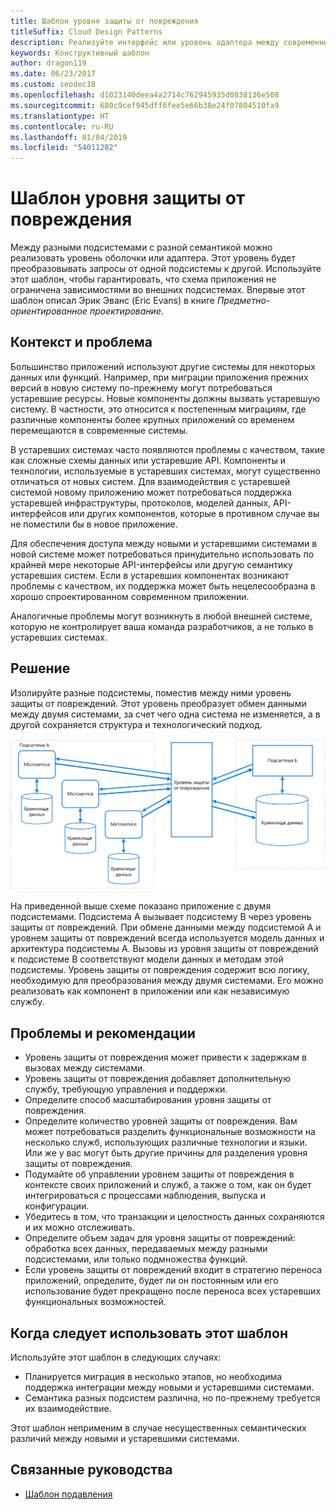 ```yaml
---
title: Шаблон уровня защиты от повреждения
titleSuffix: Cloud Design Patterns
description: Реализуйте интерфейс или уровень адаптера между современным приложением и устаревшей системой.
keywords: Конструктивный шаблон
author: dragon119
ms.date: 06/23/2017
ms.custom: seodec18
ms.openlocfilehash: d1023140deea4a2714c762945935d0838136e508
ms.sourcegitcommit: 680c9cef945dff6fee5e66b38e24f07804510fa9
ms.translationtype: HT
ms.contentlocale: ru-RU
ms.lasthandoff: 01/04/2019
ms.locfileid: "54011282"
---
```

# <a name="anti-corruption-layer-pattern"></a>Шаблон уровня защиты от повреждения

Между разными подсистемами с разной семантикой можно реализовать уровень оболочки или адаптера. Этот уровень будет преобразовывать запросы от одной подсистемы к другой. Используйте этот шаблон, чтобы гарантировать, что схема приложения не ограничена зависимостями во внешних подсистемах. Впервые этот шаблон описал Эрик Эванс (Eric Evans) в книге *Предметно-ориентированное проектирование*.

## <a name="context-and-problem"></a>Контекст и проблема

Большинство приложений используют другие системы для некоторых данных или функций. Например, при миграции приложения прежних версий в новую систему по-прежнему могут потребоваться устаревшие ресурсы. Новые компоненты должны вызвать устаревшую систему. В частности, это относится к постепенным миграциям, где различные компоненты более крупных приложений со временем перемещаются в современные системы.

В устаревших системах часто появляются проблемы с качеством, такие как сложные схемы данных или устаревшие API. Компоненты и технологии, используемые в устаревших системах, могут существенно отличаться от новых систем. Для взаимодействия с устаревшей системой новому приложению может потребоваться поддержка устаревшей инфраструктуры, протоколов, моделей данных, API-интерфейсов или других компонентов, которые в противном случае вы не поместили бы в новое приложение.

Для обеспечения доступа между новыми и устаревшими системами в новой системе может потребоваться принудительно использовать по крайней мере некоторые API-интерфейсы или другую семантику устаревших систем. Если в устаревших компонентах возникают проблемы с качеством, их поддержка может быть нецелесообразна в хорошо спроектированном современном приложении.

Аналогичные проблемы могут возникнуть в любой внешней системе, которую не контролирует ваша команда разработчиков, а не только в устаревших системах.

## <a name="solution"></a>Решение

Изолируйте разные подсистемы, поместив между ними уровень защиты от повреждений. Этот уровень преобразует обмен данными между двумя системами, за счет чего одна система не изменяется, а в другой сохраняется структура и технологический подход.

![Шаблон уровня защиты от повреждения](./_images/anti-corruption-layer.png)

На приведенной выше схеме показано приложение с двумя подсистемами. Подсистема A вызывает подсистему B через уровень защиты от повреждений. При обмене данными между подсистемой A и уровнем защиты от повреждений всегда используется модель данных и архитектура подсистемы A. Вызовы из уровня защиты от повреждений к подсистеме B соответствуют модели данных и методам этой подсистемы. Уровень защиты от повреждения содержит всю логику, необходимую для преобразования между двумя системами. Его можно реализовать как компонент в приложении или как независимую службу.

## <a name="issues-and-considerations"></a>Проблемы и рекомендации

- Уровень защиты от повреждения может привести к задержкам в вызовах между системами.
- Уровень защиты от повреждения добавляет дополнительную службу, требующую управления и поддержки.
- Определите способ масштабирования уровня защиты от повреждения.
- Определите количество уровней защиты от повреждения. Вам может потребоваться разделить функциональные возможности на несколько служб, использующих различные технологии и языки. Или же у вас могут быть другие причины для разделения уровня защиты от повреждения.
- Подумайте об управлении уровнем защиты от повреждения в контексте своих приложений и служб, а также о том, как он будет интегрироваться с процессами наблюдения, выпуска и конфигурации.
- Убедитесь в том, что транзакции и целостность данных сохраняются и их можно отслеживать.
- Определите объем задач для уровня защиты от повреждений: обработка всех данных, передаваемых между разными подсистемами, или только подмножества функций.
- Если уровень защиты от повреждений входит в стратегию переноса приложений, определите, будет ли он постоянным или его использование будет прекращено после переноса всех устаревших функциональных возможностей.

## <a name="when-to-use-this-pattern"></a>Когда следует использовать этот шаблон

Используйте этот шаблон в следующих случаях:

- Планируется миграция в несколько этапов, но необходима поддержка интеграции между новыми и устаревшими системами.
- Семантика разных подсистем различна, но по-прежнему требуется их взаимодействие.

Этот шаблон неприменим в случае несущественных семантических различий между новыми и устаревшими системами.

## <a name="related-guidance"></a>Связанные руководства

- [Шаблон подавления](./strangler.md)

